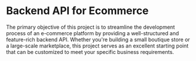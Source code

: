 # Backend API for Ecommerce 

The primary objective of this project is to streamline the development process of an e-commerce platform by providing a well-structured and feature-rich backend API. Whether you're building a small boutique store or a large-scale marketplace, this project serves as an excellent starting point that can be customized to meet your specific business requirements.
